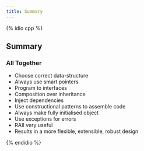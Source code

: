 ```yaml
---
title: Summary
---
```


{% idio cpp %}

## Summary

### All Together

* Choose correct data-structure
* Always use smart pointers
* Program to interfaces
* Composition over inheritance
* Inject dependencies
* Use constructional patterns to assemble code
* Always make fully initialised object
* Use exceptions for errors
* RAII very useful 
* Results in a more flexible, extensible, robust design

{% endidio %}
